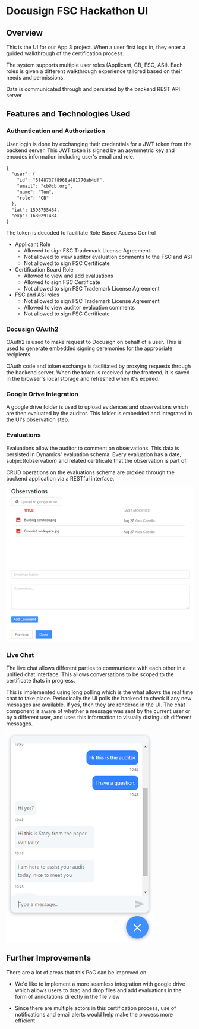 # Docusign FSC Hackathon UI

## Overview

This is the UI for our App 3 project. When a user first logs in, they enter a guided walkthrough of the certification process.

The system supports multiple user roles (Applicant, CB, FSC, ASI). Each roles is given a different walkthrough experience tailored based on their needs and permissions.

Data is communicated through and persisted by the backend REST API server

## Features and Technologies Used

### Authentication and Authorization

User login is done by exchanging their credentials for a JWT token from the backend server. This JWT token is signed by an asymmetric key and encodes information including user's email and role.

```
{
  "user": {
    "id": "5f48737f8968a481770ab4df",
    "email": "cb@cb.org",
    "name": "Tom",
    "role": "CB"
  },
  "iat": 1598755434,
  "exp": 1630291434
}
```

The token is decoded to facilitate Role Based Access Control

- Applicant Role
  - Allowed to sign FSC Trademark License Agreement
  - Not allowed to view auditor evaluation comments to the FSC and ASI
  - Not allowed to sign FSC Certificate
- Certification Board Role
  - Allowed to view and add evaluations
  - Allowed to sign FSC Certificate
  - Not allowed to sign FSC Trademark License Agreement
- FSC and ASI roles
  - Not allowed to sign FSC Trademark License Agreement
  - Allowed to view auditor evaluation comments
  - Not allowed to sign FSC Certificate

### Docusign OAuth2

OAuth2 is used to make request to Docusign on behalf of a user. This is used to generate embedded signing ceremonies for the appropriate recipients.

OAuth code and token exchange is facilitated by proxying requests through the backend server. When the token is received by the frontend, it is saved in the browser's local storage and refreshed when it's expired.

### Google Drive Integration

A google drive folder is used to upload evidences and observations which are then evaluated by the auditor. This folder is embedded and integrated in the UI's observation step.

### Evaluations

Evaluations allow the auditor to comment on observations. This data is persisted in Dynamics' evaluation schema. Every evaluation has a date, subject(observation) and related certificate that the observation is part of.

CRUD operations on the evaluations schema are proxied through the backend application via a RESTful interface.

![Observations](imgs/observations.png)

### Live Chat

The live chat allows different parties to communicate with each other in a unified chat interface. This allows conversations to be scoped to the certificate thats in progress.

This is implemented using long polling which is the what allows the real time chat to take place. Periodically the UI polls the backend to check if any new messages are available. If yes, then they are rendered in the UI. The chat component is aware of whether a message was sent by the current user or by a different user, and uses this information to visually distinguish different messages.

![Live Chat](imgs/live_chat.png)

## Further Improvements

There are a lot of areas that this PoC can be improved on

- We'd like to implement a more seamless integration with google drive which allows users to drag and drop files and add evaluations in the form of annotations directly in the file view

- Since there are multiple actors in this certification process, use of notifications and email alerts would help make the process more efficient
